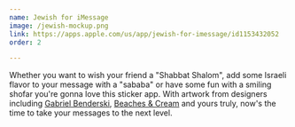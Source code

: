 ```yaml
---
name: Jewish for iMessage
image: /jewish-mockup.png
link: https://apps.apple.com/us/app/jewish-for-imessage/id1153432052
order: 2

---
```

Whether you want to wish your friend a "Shabbat Shalom", add some Israeli flavor to your message with a "sababa" or have some fun with a smiling shofar you're gonna love this sticker app. With artwork from designers including [Gabriel Benderski](https://benderski.design), [Beaches & Cream](http://www.beachesandcream.co) and yours truly, now's the time to take your messages to the next level. 
